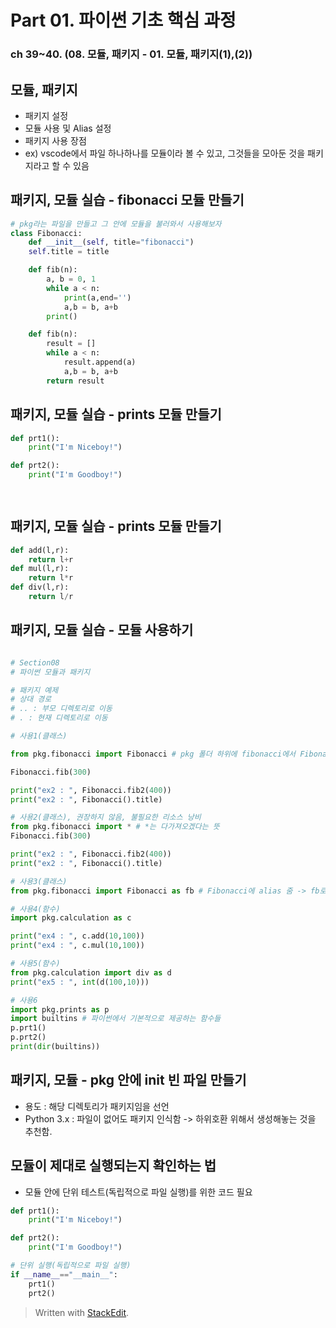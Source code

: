 # Part 01. 파이썬 기초 핵심 과정
### ch 39~40. (08. 모듈, 패키지 - 01. 모듈, 패키지(1),(2))
  
## 모듈, 패키지
- 패키지 설정
- 모듈 사용 및 Alias 설정
- 패키지 사용 장점
- ex) vscode에서 파일 하나하나를 모듈이라 볼 수 있고, 그것들을 모아둔 것을 패키지라고 할 수 있음

##  패키지, 모듈 실습 - fibonacci 모듈 만들기
```python
# pkg라는 파일을 만들고 그 안에 모듈을 불러와서 사용해보자
class Fibonacci:
	def __init__(self, title="fibonacci")
	self.title = title

	def fib(n):
		a, b = 0, 1
		while a < n:
			print(a,end='')
			a,b = b, a+b
		print()

	def fib(n):
		result = []
		while a < n:
			result.append(a)
			a,b = b, a+b
		return result

```
##  패키지, 모듈 실습 - prints 모듈 만들기
```python
def prt1():
	print("I'm Niceboy!")

def prt2():
	print("I'm Goodboy!")

	
```

##  패키지, 모듈 실습 - prints 모듈 만들기
```python
def add(l,r):
	return l+r
def mul(l,r):
	return l*r
def div(l,r):
	return l/r
```

## 패키지, 모듈 실습 - 모듈 사용하기
```python

# Section08
# 파이썬 모듈과 패키지

# 패키지 예제
# 상대 경로
# .. : 부모 디렉토리로 이동
# . : 현재 디렉토리로 이동

# 사용1(클래스)

from pkg.fibonacci import Fibonacci # pkg 폴더 하위에 fibonacci에서 Fibonacci 클래스를 가져옴

Fibonacci.fib(300)

print("ex2 : ", Fibonacci.fib2(400))
print("ex2 : ", Fibonacci().title)

# 사용2(클래스), 권장하지 않음, 불필요한 리소스 낭비
from pkg.fibonacci import * # *는 다가져오겠다는 뜻
Fibonacci.fib(300)

print("ex2 : ", Fibonacci.fib2(400))
print("ex2 : ", Fibonacci().title)

# 사용3(클래스)
from pkg.fibonacci import Fibonacci as fb # Fibonacci에 alias 줌 -> fb로 짧게 쓸 수 있음

# 사용4(함수)
import pkg.calculation as c

print("ex4 : ", c.add(10,100))
print("ex4 : ", c.mul(10,100))

# 사용5(함수)
from pkg.calculation import div as d
print("ex5 : ", int(d(100,10)))

# 사용6
import pkg.prints as p
import builtins # 파이썬에서 기본적으로 제공하는 함수들
p.prt1()
p.prt2()
print(dir(builtins))
```

##  패키지, 모듈  - pkg 안에 __init__ 빈 파일 만들기
- 용도 : 해당 디렉토리가 패키지임을 선언
- Python 3.x : 파일이 없어도 패키지 인식함 -> 하위호환 위해서 생성해놓는 것을 추천함.

##  모듈이 제대로 실행되는지 확인하는 법
- 모듈 안에  단위 테스트(독립적으로 파일 실행)를 위한 코드 필요
```python
def prt1():
	print("I'm Niceboy!")

def prt2():
	print("I'm Goodboy!")

# 단위 실행(독립적으로 파일 실행)
if __name__=="__main__":
	prt1()
	prt2()
```

> Written with [StackEdit](https://stackedit.io/).
<!--stackedit_data:
eyJoaXN0b3J5IjpbNzYwMjU4MDVdfQ==
-->